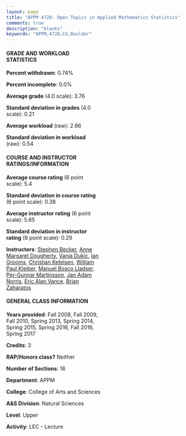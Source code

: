 ```yaml
---
layout: page
title: "APPM 4720: Open Topics in Applied Mathematics Statistics"
comments: true
description: "blanks"
keywords: "APPM,4720,CU,Boulder"
---
```

<head>
<script src="https://ajax.googleapis.com/ajax/libs/jquery/2.1.3/jquery.min.js"></script>
<script src="https://dl.dropboxusercontent.com/s/pc42nxpaw1ea4o9/highcharts.js?dl=0"></script>
<!-- <script src="../assets/js/highcharts.js"></script> -->
<style type="text/css">@font-face {
	font-family: "Bebas Neue";
	src: url(https://www.filehosting.org/file/details/544349/BebasNeue Regular.otf) format("opentype");
	}
	h1.Bebas { 
		font-family: "Bebas Neue", Verdana, Tahoma;
	}
</style>
</head>
<body>
	<div id="container" style="float: right; width: 45%; height: 88%; margin-left: 2.5%; margin-right: 2.5%;"></div>
	<script language="JavaScript">
		$(document).ready(function() {
		var chart = {type: 'column'};
		var title = {text: 'Grade Distribution'};
		var xAxis = {categories: ['A','B','C','D','F'],crosshair: true};
		var yAxis = {min: 0,title: {text: 'Percentage'}};
		var tooltip = {headerFormat: '<center><b><span style="font-size:20px">{point.key}</span></b></center>',
		               pointFormat: '<td style="padding:0"><b>{point.y:.1f}%</b></td>',
		               footerFormat: '</table>',shared: true,useHTML: true};
		var plotOptions = {column: {pointPadding: 0.0,borderWidth: 0}};  
		var credits = {enabled: false};var series= [{name: 'Percent',data: [82.73,14.31,2.51,0.45,0.0,]}];
		var json = {};
		json.chart = chart;
		json.title = title;
		json.tooltip = tooltip;
		json.xAxis = xAxis;
		json.yAxis = yAxis;  
		json.series = series;
		json.plotOptions = plotOptions;  
		json.credits = credits;
		$('#container').highcharts(json);
	});
	</script>
</body>
			   
#### GRADE AND WORKLOAD STATISTICS

**Percent withdrawn**: 0.74%

**Percent incomplete**: 0.0%

**Average grade** (4.0 scale): 3.76

**Standard deviation in grades** (4.0 scale): 0.21

**Average workload** (raw): 2.86

**Standard deviation in workload** (raw): 0.54

#### COURSE AND INSTRUCTOR RATINGS/INFORMATION

**Average course rating** (6 point scale): 5.4

**Standard deviation in course rating** (6 point scale): 0.38

**Average instructor rating** (6 point scale): 5.65

**Standard deviation in instructor rating** (6 point scale): 0.29

**Instructors**: <a href='../../instructors/Stephen_Becker'>Stephen Becker</a>, <a href='../../instructors/Anne_Margaret_Dougherty'>Anne Margaret Dougherty</a>, <a href='../../instructors/Vanja_Dukic'>Vanja Dukic</a>, <a href='../../instructors/Ian_Grooms'>Ian Grooms</a>, <a href='../../instructors/Christian_Ketelsen'>Christian Ketelsen</a>, <a href='../../instructors/William_Paul_Kleiber'>William Paul Kleiber</a>, <a href='../../instructors/Manuel_Bosco_Lladser'>Manuel Bosco Lladser</a>, <a href='../../instructors/Per-Gunnar_Martinsson'>Per-Gunnar Martinsson</a>, <a href='../../instructors/Jan_Adam_Norris'>Jan Adam Norris</a>, <a href='../../instructors/Eric_Alan_Vance'>Eric Alan Vance</a>, <a href='../../instructors/Brian_Zaharatos'>Brian Zaharatos</a>

#### GENERAL CLASS INFORMATION

**Years provided**: Fall 2008, Fall 2009, Fall 2010, Spring 2013, Spring 2014, Spring 2015, Spring 2016, Fall 2016, Spring 2017

**Credits**: 3

**RAP/Honors class?** Neither

**Number of Sections**: 16

**Department**: APPM

**College**: College of Arts and Sciences

**A&S Division**: Natural Sciences

**Level**: Upper

**Activity**: LEC - Lecture
